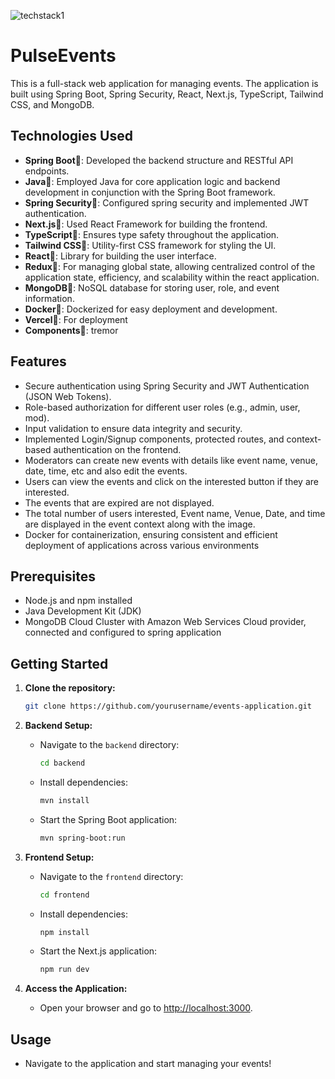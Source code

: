 
![techstack1](https://github.com/hackerdud3/PulseEvents/assets/28582589/6b46b0b6-7e1b-46a2-bbf0-9175033554bf)

# PulseEvents

This is a full-stack web application for managing events. The application is built using Spring Boot, Spring Security, React, Next.js, TypeScript, Tailwind CSS, and MongoDB.

## Technologies Used
- **Spring Boot🚀**: Developed the backend structure and RESTful API endpoints.
- **Java🚀**: Employed Java for core application logic and backend development in conjunction with the Spring Boot framework.
- **Spring Security🚀**: Configured spring security and implemented JWT authentication.
- **Next.js🚀**: Used React Framework for building the frontend.
- **TypeScript🚀**: Ensures type safety throughout the application.
- **Tailwind CSS🚀**: Utility-first CSS framework for styling the UI.
- **React🚀**: Library for building the user interface.
- **Redux🚀**: For managing global state, allowing centralized control of the application state, efficiency, and scalability within the react application.
- **MongoDB🚀**: NoSQL database for storing user, role, and event information.
- **Docker🚀**: Dockerized for easy deployment and development.
- **Vercel🚀**: For deployment
- **Components🚀**: tremor

## Features
- Secure authentication using Spring Security and JWT Authentication (JSON Web Tokens).
- Role-based authorization for different user roles (e.g., admin, user, mod).
- Input validation to ensure data integrity and security.
- Implemented Login/Signup components, protected routes, and context-based authentication on the frontend.
- Moderators can create new events with details like event name, venue, date, time, etc and also edit the events.
- Users can view the events and click on the interested button if they are interested.
- The events that are expired are not displayed.
- The total number of users interested, Event name, Venue, Date, and time are displayed in the event context along with the image.
- Docker for containerization, ensuring consistent and efficient deployment of applications across various environments



## Prerequisites

- Node.js and npm installed
- Java Development Kit (JDK)
- MongoDB Cloud Cluster with Amazon Web Services Cloud provider, connected and configured to spring application 

## Getting Started

1. **Clone the repository:**

    ```bash
    git clone https://github.com/yourusername/events-application.git
    ```

2. **Backend Setup:**

   - Navigate to the `backend` directory:

     ```bash
     cd backend
     ```

   - Install dependencies:

     ```bash
     mvn install
     ```

   - Start the Spring Boot application:

     ```bash
     mvn spring-boot:run
     ```

3. **Frontend Setup:**

   - Navigate to the `frontend` directory:

     ```bash
     cd frontend
     ```

   - Install dependencies:

     ```bash
     npm install
     ```

   - Start the Next.js application:

     ```bash
     npm run dev
     ```

4. **Access the Application:**

   - Open your browser and go to [http://localhost:3000](http://localhost:3000).

## Usage

- Navigate to the application and start managing your events!
